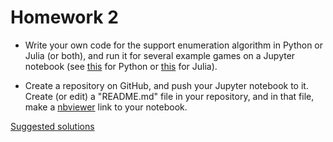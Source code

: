 Homework 2
==========

* Write your own code for the support enumeration algorithm in Python or Julia (or both),
  and run it for several example games on a Jupyter notebook
  (see [this](http://lectures.quantecon.org/py/getting_started.html#jupyter) for Python
  or [this](http://lectures.quantecon.org/jl/getting_started.html#jupyter) for Julia).

* Create a repository on GitHub, and push your Jupyter notebook to it.
  Create (or edit) a "README.md" file in your repository,
  and in that file, make a [nbviewer](http://nbviewer.jupyter.org) link to your notebook.

[Suggested solutions](http://nbviewer.jupyter.org/github/oyamad/theory16/blob/supp_enum_solution/support_enumeration/support_enumeration_py.ipynb)
